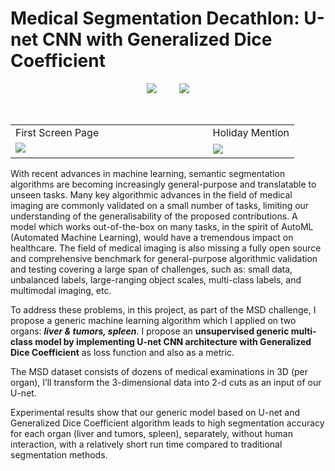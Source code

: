 # Medical Segmentation Decathlon: U-net CNN with Generalized Dice Coefficient

<p align="center">
  <img src="https://user-images.githubusercontent.com/88136596/136198937-c88385bb-a741-4115-89dc-d07ae7051649.gif">
&nbsp; &nbsp; &nbsp; &nbsp;
  <img src="https://user-images.githubusercontent.com/88136596/136198937-c88385bb-a741-4115-89dc-d07ae7051649.gif">
</p>

  

<table>
  <tr>
    <td>First Screen Page</td>
    <td>Holiday Mention</td>
  </tr>
    <span>&nbsp;&nbsp;&nbsp;&nbsp;&nbsp;&nbsp;&nbsp;&nbsp;</span>
    <span>&nbsp;&nbsp;&nbsp;&nbsp;&nbsp;&nbsp;&nbsp;&nbsp;</span>
    <span>&nbsp;&nbsp;&nbsp;&nbsp;&nbsp;&nbsp;&nbsp;&nbsp;</span>
    <span>&nbsp;&nbsp;&nbsp;&nbsp;&nbsp;&nbsp;&nbsp;&nbsp;</span>
    <span>&nbsp;&nbsp;&nbsp;&nbsp;&nbsp;&nbsp;&nbsp;&nbsp;</span>
    <span>&nbsp;&nbsp;&nbsp;&nbsp;&nbsp;&nbsp;&nbsp;&nbsp;</span>
    <span>&nbsp;&nbsp;&nbsp;&nbsp;&nbsp;&nbsp;&nbsp;&nbsp;</span>  
  <tr>
    <td><img src="https://user-images.githubusercontent.com/88136596/136198937-c88385bb-a741-4115-89dc-d07ae7051649.gif">
      <span>&nbsp;&nbsp;&nbsp;&nbsp;&nbsp;&nbsp;&nbsp;&nbsp;</span>
      <span>&nbsp;&nbsp;&nbsp;&nbsp;&nbsp;&nbsp;&nbsp;&nbsp;</span>
      <span>&nbsp;&nbsp;&nbsp;&nbsp;&nbsp;&nbsp;&nbsp;&nbsp;</span>
      <span>&nbsp;&nbsp;&nbsp;&nbsp;&nbsp;&nbsp;&nbsp;&nbsp;</span>
      <span>&nbsp;&nbsp;&nbsp;&nbsp;&nbsp;&nbsp;&nbsp;&nbsp;</span>
      <span>&nbsp;&nbsp;&nbsp;&nbsp;&nbsp;&nbsp;&nbsp;&nbsp;</span>
      <span>&nbsp;&nbsp;&nbsp;&nbsp;&nbsp;&nbsp;&nbsp;&nbsp;</span>
      <span>&nbsp;&nbsp;</span>      
    </td>
    <td><img src="https://user-images.githubusercontent.com/88136596/136198937-c88385bb-a741-4115-89dc-d07ae7051649.gif"></td>
      <span>&nbsp;&nbsp;&nbsp;&nbsp;&nbsp;&nbsp;&nbsp;&nbsp;</span>
      <span>&nbsp;&nbsp;&nbsp;&nbsp;&nbsp;&nbsp;&nbsp;&nbsp;</span>
      <span>&nbsp;&nbsp;&nbsp;&nbsp;&nbsp;&nbsp;&nbsp;&nbsp;</span>
      <span>&nbsp;&nbsp;&nbsp;&nbsp;&nbsp;&nbsp;&nbsp;&nbsp;</span>
      <span>&nbsp;&nbsp;&nbsp;&nbsp;&nbsp;&nbsp;&nbsp;&nbsp;</span>
      <span>&nbsp;&nbsp;&nbsp;&nbsp;&nbsp;&nbsp;&nbsp;&nbsp;</span>
      <span>&nbsp;&nbsp;&nbsp;&nbsp;&nbsp;&nbsp;&nbsp;&nbsp;</span>
      <span>&nbsp;&nbsp;</span>    
  </tr>
</table>


With recent advances in machine learning, semantic segmentation algorithms are becoming increasingly general-purpose and translatable to unseen tasks. Many key algorithmic advances in the field of medical imaging are commonly validated on a small number of tasks, limiting our understanding of the generalisability of the proposed contributions. A model which works out-of-the-box on many tasks, in the spirit of AutoML (Automated Machine Learning), would have a tremendous impact on healthcare. The field of medical imaging is also missing a fully open source and comprehensive benchmark for general-purpose algorithmic validation and testing covering a large span of challenges, such as: small data, unbalanced labels, large-ranging object scales, multi-class labels, and multimodal imaging, etc.

To address these problems, in this project, as part of the MSD challenge, I propose a generic machine learning algorithm which I applied on two organs: ***liver & tumors, spleen***. I propose an **unsupervised generic multi-class model by implementing U-net CNN architecture with Generalized Dice Coefficient** as loss function and also as a metric. 

The MSD dataset consists of dozens of medical examinations in 3D (per organ), I’ll transform the 3-dimensional data into 2-d cuts as an input of our U-net. 

Experimental results show that our generic model based on U-net and Generalized Dice Coefficient algorithm leads to high segmentation accuracy for each organ (liver and tumors, spleen), separately, without human interaction, with a relatively short run time compared to traditional segmentation methods.
